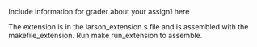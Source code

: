Include information for grader about your assign1 here

The extension is in the larson_extension.s file and is assembled with the makefile_extension. Run make run_extension to assemble.
